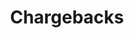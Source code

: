 ---
title: 'Chargebacks'
weight: 40
meta_title: "Chargebacks - MultiSafepay Docs"
meta_description: "Sign up. Build and test your payments integration. Explore our products and services. Use our API Reference, SDKs, and wrappers. Get support."
logo: '/svgs/Chargebacks.svg'
layout: 'faqplugins'
read_more: "."
short_description: "About chargebacks and how to dispute them"
---